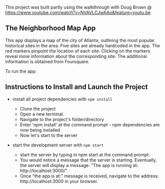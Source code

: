 This project was built partly using the walkthrough with Doug Brown @ https://www.youtube.com/watch?v=NVAVLCJwAAo&feature=youtu.be

## The Neighborhood Map App

This app displays a map of the city of Atlanta, outlining the most popular historical sites in the area. Five sites are already hardcoded in the app. The red markers pinpoint the location of each site. Clicking on the markers reveal more information about the corresponding site. The additional information is obtained from Foursquare.

To run the app:

## Instructions to Install and Launch the Project

* install all project dependencies with `npm install`
	- Clone the project
    - Open a new terminal.     
    - Navigate to the project's folder/directory
    - Enter 'npm install' at the command prompt - npm dependencies are now being installed
    - Now let's start to the server

* start the development server with `npm start`
	- start the server by typing in npm start at the command prompt.
    - You would notice a message that the server is starting. Eventually, the server will display a message:
    	"The app is running at:
			  http://localhost:3000/"
    - Once "the app is at:" message is received, navigate to the address:  http://localhost:3000 in your browser.
